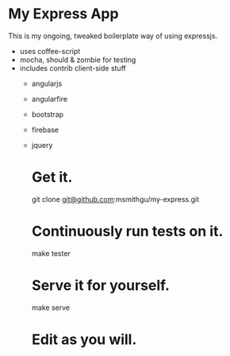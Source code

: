 # My Express App

This is my ongoing, tweaked boilerplate way of using expressjs.

- uses coffee-script
- mocha, should & zombie for testing
- includes contrib client-side stuff
  - angularjs
  - angularfire
  - bootstrap
  - firebase
  - jquery
 
    # Get it.
    git clone git@github.com:msmithgu/my-express.git

    # Continuously run tests on it.
    make tester

    # Serve it for yourself.
    make serve

    # Edit as you will.
